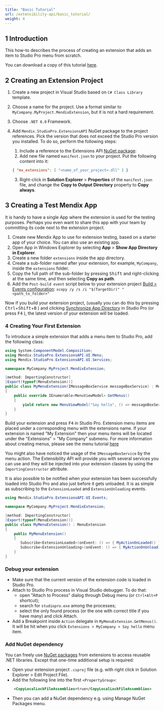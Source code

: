 ```yaml
---
title: "Basic Tutorial"
url: /extensibility-api/basic_tutorial/
weight: 4
---
```


## 1 Introduction

This how-to describes the process of creating an extension that adds an item to Studio Pro menu from scratch.

You can download a copy of this tutorial [here](https://github.com/mendix/ExtensionAPI-Samples).

## 2 Creating an Extension Project

1. Create a new project in Visual Studio based on `C# Class Library` template.
2. Choose a name for the project. Use a format similar to `MyCompany.MyProject.MendixExtension`, but it is not a hard requirement.
3. Choose `.NET 6.0` Framework.
4. Add `Mendix.StudioPro.ExtensionsAPI` NuGet package to the project references. Pick the version that does not exceed the Studio Pro version you installed. To do so, perform the following steps:
   1. Include a reference to the Extensions API [NuGet package](https://www.nuget.org/packages/Mendix.StudioPro.ExtensionsAPI): 
   2. Add new file named `manifest.json` to your project. Put the following content into it:

    ```json
    { "mx_extensions": [ "<name_of_your_project>.dll" ] }
    ```
    3. Right-click in **Solution Explorer** > **Properties** of the `manifest.json` file, and change the **Copy to Output Directory** property to **Copy always**.

## 3 Creating a Test Mendix App

It is handy to have a single App where the extension is used for the testing purposes. Perhaps you even want to share this app with your team by committing its code next to the extension project.

1. Create new Mendix App to use for extension testing, based on a starter app of your choice. You can also use an existing app.
2. Open App in Windows Explorer by selecting **App** > **Show App Directory in Explorer**.
3. Create a new folder `extensions` inside the app directory.
4. Create a sub-folder named after your extension, for example,  `MyCompany`, inside the `extensions` folder.
5. Copy the full path of the sub-folder by pressing <kbd>Shift</kbd> and right-clicking at the same time, and then selecting **Copy as path**.
6. Add the `Post-build event` script below to your extension project [Build > Events configuration](https://docs.microsoft.com/en-us/visualstudio/ide/how-to-specify-build-events-csharp?view=vs-2022):
   `xcopy /y /s /i "$(TargetDir)" "<path_to_folder>"`

Now if you build your extension project, (usually you can do this by pressing  <kbd>Ctrl</kbd>+<kbd>Shift</kbd>+<kbd>B</kbd> ) and clicking [Synchronize App Directory](/refguide/app-menu/#synchronize) in Studio Pro (or press <kbd>F4</kbd> ), the latest version of your extension will be loaded.

### 4 Creating Your First Extension

To introduce a simple extension that adds a menu item to Studio Pro, add the following class:
```csharp
using System.ComponentModel.Composition;
using Mendix.StudioPro.ExtensionsAPI.UI.Menu;
using Mendix.StudioPro.ExtensionsAPI.UI.Services;

namespace MyCompany.MyProject.MendixExtension;

[method: ImportingConstructor]
[Export(typeof(MenuExtension))]
public class MyMenuExtension(IMessageBoxService messageBoxService) : MenuExtension
{
    public override IEnumerable<MenuViewModel> GetMenus()
    {
        yield return new MenuViewModel("Say hello", () => messageBoxService.ShowInformation("Hello World!"));
    }
}
```

Build your extension and press <kbd>F4</kbd> in Studio Pro. Extension menu items are placed under a corresponding menu with the extensions name. If your extension is named "My Extension" then your menu items will be located under the "Extensions" > "My Company" submenu. For more information about creating menus, please see the menu tutorial [here](/extensions-api/menu_tutorial/)

You might also have noticed the usage of the `IMessageBoxService` by the menu action. The Extensibility API will provide you with several services you can use and they will be injected into your extension classes by using the `ImportingConstructor` attribute.

It is also possible to be notified when your extension has been successfully loaded into Studio Pro and also just before it gets unloaded. It is as simple as subscribing to the `ExtensionLoaded` and `ExtensionUnloading` events.

```csharp
using Mendix.StudioPro.ExtensionsAPI.UI.Events;

namespace MyCompany.MyProject.MendixExtension;

[method: ImportingConstructor]
[Export(typeof(MenuExtension))]
public class MyMenuExtension() : MenuExtension
{
    public MyMenuExtension()
    {
       Subscribe<ExtensionLoaded>(onEvent: () => { MyActionOnLoaded() });
       Subscribe<ExtensionUnloading>(onEvent: () => { MyActionOnUnloading() });
    }
}
```

### Debug your extension

- Make sure that the current version of the extension code is loaded in Studio Pro.
- Attach to Studio Pro process in Visual Studio debugger. To do that:
  - open "Attach to Process" dialog through Debug menu (or `Ctrl+Alt+P` shortcut);
  - search for `studiopro.exe` among the processes;
  - select the only found process (or the one with correct title if you have many) and click Attach.
- Add a Breakpoint inside `Action` delegate in `MyMenuExtension.GetMenus()`. It will be hit when you click `Extensions > MyCompany > Say hello` menu item.

### Add NuGet dependency

You can freely use [NuGet packages](https://www.nuget.org/) from extensions to access reusable .NET libraries. Except that one-time
additional setup is required:
- Open your extension project `.csproj` file (e.g. with right click in Solution Explorer > Edit Project File).
- Add the following line into the first `<PropertyGroup>`:
```xml
    <CopyLocalLockFileAssemblies>true</CopyLocalLockFileAssemblies>
```
- Then you can add a NuGet dependency e.g. using Manage NuGet Packages menu.